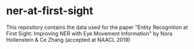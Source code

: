 # ner-at-first-sight
This repository contains the data used for the paper "Entity Recognition at First Sight: Improving NER with Eye Movement Information" by Nora Hollenstein &amp; Ce Zhang (accepted at NAACL 2019)
